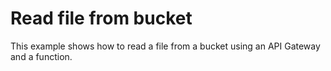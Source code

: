 # Read file from bucket

This example shows how to read a file from a bucket using an API Gateway and a function.


